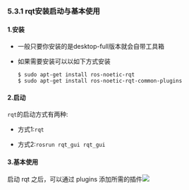 ### 5.3.1 rqt安装启动与基本使用

#### 1.安装

* 一般只要你安装的是desktop-full版本就会自带工具箱

* 如果需要安装可以以如下方式安装

  ```
  $ sudo apt-get install ros-noetic-rqt
  $ sudo apt-get install ros-noetic-rqt-common-plugins
  ```

#### 2.启动

`rqt`的启动方式有两种:

* 方式1:`rqt`

* 方式2:`rosrun rqt_gui rqt_gui`

#### 3.基本使用

启动 rqt 之后，可以通过 plugins 添加所需的插件![](/assets/13rqt工具箱.PNG)

